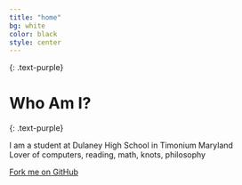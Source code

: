 ```yaml
---
title: "home"
bg: white
color: black
style: center
---
```


<!--### **Who Am I?**-->
{: .text-purple}

<span class="fa-stack subtlecircle" style="font-size:100px; background:rgba(255,166,0,0.1)">
  <i class="fa fa-circle fa-stack-2x text-white"></i>
  <i class="fa fa-globe fa-stack-1x text-orange"></i>
</span>

# **Who Am I?**
{: .text-purple}


I am a student at Dulaney High School in Timonium Maryland<br>
Lover of computers, reading, math, knots, philosophy<br>

<span id="forkongithub">
  <a href="{{ site.source_link }}" class="bg-blue">
    Fork me on GitHub
  </a>
</span>
